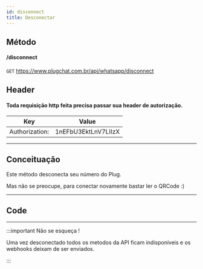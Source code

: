 ```yaml
---
id: disconnect
title: Desconectar
---
```


## Método

#### /disconnect

`GET` https://www.plugchat.com.br/api/whatsapp/disconnect

## Header
#### Toda requisição http feita precisa passar sua header de autorização.


| Key            | Value                   |
| :------------: |   :---------------:     |
| Authorization: |   1nEFbU3EktLnV7LIIzX   |

---

## Conceituação

Este método desconecta seu número do Plug.

Mas não se preocupe, para conectar novamente bastar ler o QRCode :)

---

## Code

---

:::important Não se esqueça !

Uma vez desconectado todos os metodos da API ficam indisponíveis e os webhooks deixam de ser enviados.

:::
